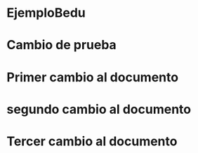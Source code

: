 # EjemploBedu
# Cambio de prueba
# Primer cambio al documento 
# segundo cambio al documento 
# Tercer cambio al documento 


